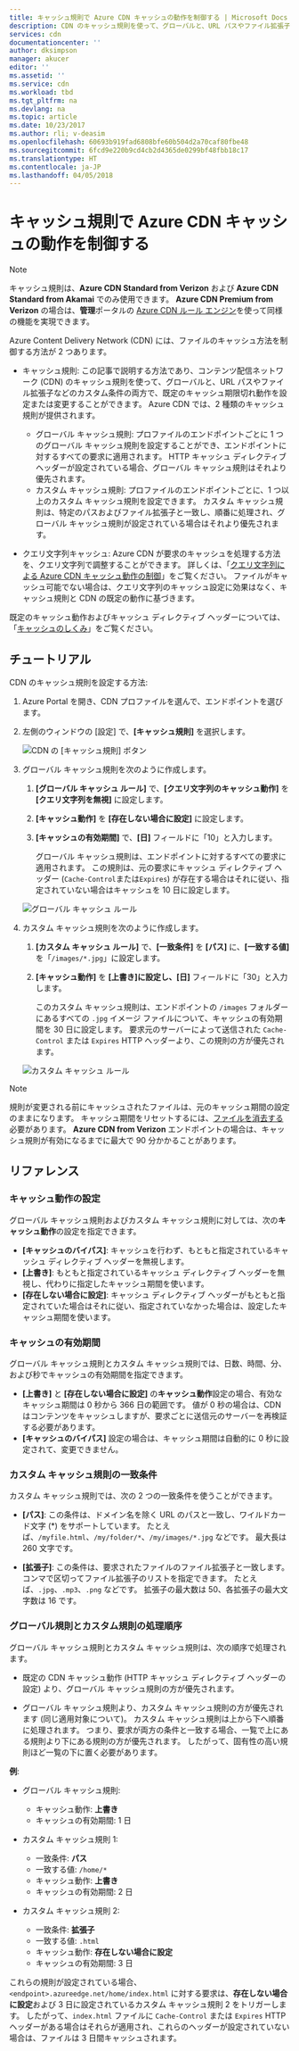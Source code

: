 ```yaml
---
title: キャッシュ規則で Azure CDN キャッシュの動作を制御する | Microsoft Docs
description: CDN のキャッシュ規則を使って、グローバルと、URL パスやファイル拡張子などの条件付きの両方で、既定のキャッシュ期限切れ動作を設定または変更することができます。
services: cdn
documentationcenter: ''
author: dksimpson
manager: akucer
editor: ''
ms.assetid: ''
ms.service: cdn
ms.workload: tbd
ms.tgt_pltfrm: na
ms.devlang: na
ms.topic: article
ms.date: 10/23/2017
ms.author: rli; v-deasim
ms.openlocfilehash: 60693b919fad6808bfe60b504d2a70caf80fbe48
ms.sourcegitcommit: 6fcd9e220b9cd4cb2d4365de0299bf48fbb18c17
ms.translationtype: HT
ms.contentlocale: ja-JP
ms.lasthandoff: 04/05/2018
---
```

# <a name="control-azure-cdn-caching-behavior-with-caching-rules"></a>キャッシュ規則で Azure CDN キャッシュの動作を制御する

> [!NOTE] 
> キャッシュ規則は、**Azure CDN Standard from Verizon** および **Azure CDN Standard from Akamai** でのみ使用できます。 **Azure CDN Premium from Verizon** の場合は、**管理**ポータルの [Azure CDN ルール エンジン](cdn-rules-engine.md)を使って同様の機能を実現できます。
 
Azure Content Delivery Network (CDN) には、ファイルのキャッシュ方法を制御する方法が 2 つあります。 

- キャッシュ規則: この記事で説明する方法であり、コンテンツ配信ネットワーク (CDN) のキャッシュ規則を使って、グローバルと、URL パスやファイル拡張子などのカスタム条件の両方で、既定のキャッシュ期限切れ動作を設定または変更することができます。 Azure CDN では、2 種類のキャッシュ規則が提供されます。
   - グローバル キャッシュ規則: プロファイルのエンドポイントごとに 1 つのグローバル キャッシュ規則を設定することができ、エンドポイントに対するすべての要求に適用されます。 HTTP キャッシュ ディレクティブ ヘッダーが設定されている場合、グローバル キャッシュ規則はそれより優先されます。
   - カスタム キャッシュ規則: プロファイルのエンドポイントごとに、1 つ以上のカスタム キャッシュ規則を設定できます。 カスタム キャッシュ規則は、特定のパスおよびファイル拡張子と一致し、順番に処理され、グローバル キャッシュ規則が設定されている場合はそれより優先されます。 

- クエリ文字列キャッシュ: Azure CDN が要求のキャッシュを処理する方法を、クエリ文字列で調整することができます。 詳しくは、「[クエリ文字列による Azure CDN キャッシュ動作の制御](cdn-query-string.md)」をご覧ください。 ファイルがキャッシュ可能でない場合は、クエリ文字列のキャッシュ設定に効果はなく、キャッシュ規則と CDN の既定の動作に基づきます。

既定のキャッシュ動作およびキャッシュ ディレクティブ ヘッダーについては、「[キャッシュのしくみ](cdn-how-caching-works.md)」をご覧ください。

## <a name="tutorial"></a>チュートリアル

CDN のキャッシュ規則を設定する方法:

1. Azure Portal を開き、CDN プロファイルを選んで、エンドポイントを選びます。
2. 左側のウィンドウの [設定] で、**[キャッシュ規則]** を選択します。

   ![CDN の [キャッシュ規則] ボタン](./media/cdn-caching-rules/cdn-caching-rules-btn.png)

3. グローバル キャッシュ規則を次のように作成します。
   1. **[グローバル キャッシュ ルール]** で、**[クエリ文字列のキャッシュ動作]** を **[クエリ文字列を無視]** に設定します。
   2. **[キャッシュ動作]** を **[存在しない場合に設定]** に設定します。
       
   3. **[キャッシュの有効期間]** で、**[日]** フィールドに「10」と入力します。

       グローバル キャッシュ規則は、エンドポイントに対するすべての要求に適用されます。 この規則は、元の要求にキャッシュ ディレクティブ ヘッダー (`Cache-Control`または`Expires`) が存在する場合はそれに従い、指定されていない場合はキャッシュを 10 日に設定します。 

     ![グローバル キャッシュ ルール](./media/cdn-caching-rules/cdn-global-caching-rules.png)

4. カスタム キャッシュ規則を次のように作成します。
    1. **[カスタム キャッシュ ルール]** で、**[一致条件]** を **[パス]** に、**[一致する値]** を「`/images/*.jpg`」に設定します。
    2. **[キャッシュ動作]** を **[上書き]**に設定し、**[日]** フィールドに「30」と入力します。
       
       このカスタム キャッシュ規則は、エンドポイントの `/images` フォルダーにあるすべての `.jpg` イメージ ファイルについて、キャッシュの有効期間を 30 日に設定します。 要求元のサーバーによって送信された `Cache-Control` または `Expires` HTTP ヘッダーより、この規則の方が優先されます。

    ![カスタム キャッシュ ルール](./media/cdn-caching-rules/cdn-custom-caching-rules.png)

    
> [!NOTE] 
> 規則が変更される前にキャッシュされたファイルは、元のキャッシュ期間の設定のままになります。 キャッシュ期間をリセットするには、[ファイルを消去する](cdn-purge-endpoint.md)必要があります。 **Azure CDN from Verizon** エンドポイントの場合は、キャッシュ規則が有効になるまでに最大で 90 分かかることがあります。

## <a name="reference"></a>リファレンス

### <a name="caching-behavior-settings"></a>キャッシュ動作の設定
グローバル キャッシュ規則およびカスタム キャッシュ規則に対しては、次の**キャッシュ動作**の設定を指定できます。

- **[キャッシュのバイパス]**: キャッシュを行わず、もともと指定されているキャッシュ ディレクティブ ヘッダーを無視します。
- **[上書き]**: もともと指定されているキャッシュ ディレクティブ ヘッダーを無視し、代わりに指定したキャッシュ期間を使います。
- **[存在しない場合に設定]**: キャッシュ ディレクティブ ヘッダーがもともと指定されていた場合はそれに従い、指定されていなかった場合は、設定したキャッシュ期間を使います。

### <a name="cache-expiration-duration"></a>キャッシュの有効期間
グローバル キャッシュ規則とカスタム キャッシュ規則では、日数、時間、分、および秒でキャッシュの有効期間を指定できます。

- **[上書き]** と **[存在しない場合に設定]** の**キャッシュ動作**設定の場合、有効なキャッシュ期間は 0 秒から 366 日の範囲です。 値が 0 秒の場合は、CDN はコンテンツをキャッシュしますが、要求ごとに送信元のサーバーを再検証する必要があります。
- **[キャッシュのバイパス]** 設定の場合は、キャッシュ期間は自動的に 0 秒に設定されて、変更できません。

### <a name="custom-caching-rules-match-conditions"></a>カスタム キャッシュ規則の一致条件

カスタム キャッシュ規則では、次の 2 つの一致条件を使うことができます。
 
- **[パス]**: この条件は、ドメイン名を除く URL のパスと一致し、ワイルドカード文字 (\*) をサポートしています。 たとえば、`/myfile.html`、`/my/folder/*`、`/my/images/*.jpg` などです。 最大長は 260 文字です。

- **[拡張子]**: この条件は、要求されたファイルのファイル拡張子と一致します。 コンマで区切ってファイル拡張子のリストを指定できます。 たとえば、`.jpg`、`.mp3`、`.png` などです。 拡張子の最大数は 50、各拡張子の最大文字数は 16 です。 

### <a name="global-and-custom-rule-processing-order"></a>グローバル規則とカスタム規則の処理順序
グローバル キャッシュ規則とカスタム キャッシュ規則は、次の順序で処理されます。

- 既定の CDN キャッシュ動作 (HTTP キャッシュ ディレクティブ ヘッダーの設定) より、グローバル キャッシュ規則の方が優先されます。 

- グローバル キャッシュ規則より、カスタム キャッシュ規則の方が優先されます (同じ適用対象について)。 カスタム キャッシュ規則は上から下へ順番に処理されます。 つまり、要求が両方の条件と一致する場合、一覧で上にある規則より下にある規則の方が優先されます。 したがって、固有性の高い規則ほど一覧の下に置く必要があります。

**例**:
- グローバル キャッシュ規則: 
   - キャッシュ動作: **上書き**
   - キャッシュの有効期間: 1 日

- カスタム キャッシュ規則 1:
   - 一致条件: **パス**
   - 一致する値: `/home/*`
   - キャッシュ動作: **上書き**
   - キャッシュの有効期間: 2 日

- カスタム キャッシュ規則 2:
   - 一致条件: **拡張子**
   - 一致する値: `.html`
   - キャッシュ動作: **存在しない場合に設定**
   - キャッシュの有効期間: 3 日

これらの規則が設定されている場合、`<endpoint>.azureedge.net/home/index.html` に対する要求は、**存在しない場合に設定**および 3 日に設定されているカスタム キャッシュ規則 2 をトリガーします。 したがって、`index.html` ファイルに `Cache-Control` または `Expires` HTTP ヘッダーがある場合はそれらが適用され、これらのヘッダーが設定されていない場合は、ファイルは 3 日間キャッシュされます。

